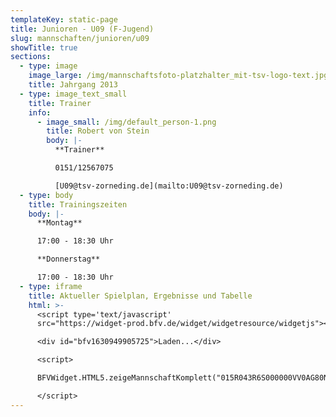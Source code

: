 ```yaml
---
templateKey: static-page
title: Junioren - U09 (F-Jugend)
slug: mannschaften/junioren/u09
showTitle: true
sections:
  - type: image
    image_large: /img/mannschaftsfoto-platzhalter_mit-tsv-logo-text.jpg
    title: Jahrgang 2013
  - type: image_text_small
    title: Trainer
    info:
      - image_small: /img/default_person-1.png
        title: Robert von Stein
        body: |-
          **Trainer**

          0151/12567075

          [U09@tsv-zorneding.de](mailto:U09@tsv-zorneding.de)
  - type: body
    title: Trainingszeiten
    body: |-
      **Montag**

      17:00 - 18:30 Uhr

      **Donnerstag**

      17:00 - 18:30 Uhr
  - type: iframe
    title: Aktueller Spielplan, Ergebnisse und Tabelle
    html: >-
      <script type='text/javascript'
      src="https://widget-prod.bfv.de/widget/widgetresource/widgetjs"></script>

      <div id="bfv1630949905725">Laden...</div>

      <script>

      BFVWidget.HTML5.zeigeMannschaftKomplett("015R043R6S000000VV0AG80NVTG5EUHD", "bfv1630949905725", { height: "799", width: "350", selectedTab:BFVWidget.HTML5.mannschaftTabs.spiele, colorResults: "undefined" , colorNav: "undefined" , colorClubName : "undefined" , backgroundNav: "undefined"});

      </script>
---
```

